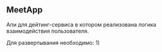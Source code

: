 
## MeetApp

Апи для дейтинг-сервиса в котором реализована логика взаимодействия пользователя.

Для развертывания необходимо:
1) 
